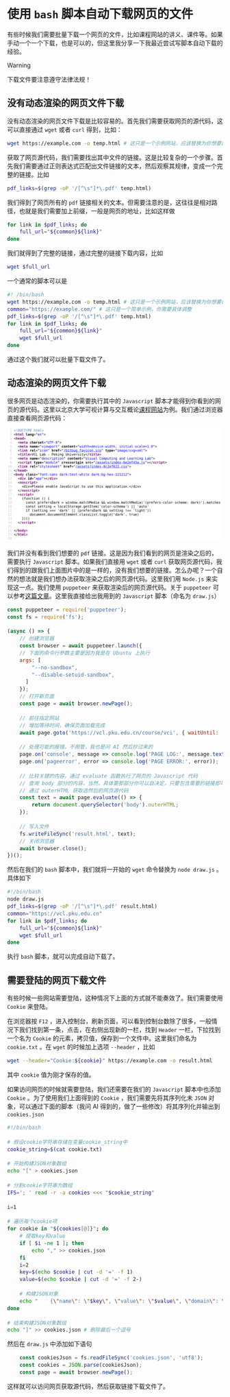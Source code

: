 # 使用 `bash` 脚本自动下载网页的文件

有些时候我们需要批量下载一个网页的文件，比如课程网站的讲义、课件等。如果手动一个一个下载，也是可以的，但这里我分享一下我最近尝试写脚本自动下载的经验。

> [!WARNING]
> 下载文件要注意遵守法律法规！

## 没有动态渲染的网页文件下载

没有动态渲染的网页文件下载是比较容易的。首先我们需要获取网页的源代码，这可以直接通过 `wget` 或者 `curl` 得到，比如：

```bash
wget https://example.com -o temp.html # 这只是一个示例网站，应该替换为你想要的网址
```

获取了网页源代码，我们需要找出其中文件的链接。这是比较复杂的一个步骤。首先我们需要通过正则表达式匹配出文件链接的文本，然后观察其规律，变成一个完整的链接。比如

```bash
pdf_links=$(grep -oP '/[^\s"]*\.pdf' temp.html)
```

我们得到了网页所有的 `pdf` 链接相关的文本。但需要注意的是，这往往是相对路径，也就是我们需要加上前缀，一般是网页的地址，比如这样做

```bash
for link in $pdf_links; do
    full_url="${common}${link}"
done
```

我们就得到了完整的链接，通过完整的链接下载内容，比如

```bash
wget $full_url
```

一个通常的脚本可以是

```bash
#! /bin/bash
wget https://example.com -o temp.html # 这只是一个示例网站，应该替换为你想要的网址
common="https://example.com/" # 这只是一个简单示例，你需要具体调整
pdf_links=$(grep -oP '/[^\s"]*\.pdf' temp.html)
for link in $pdf_links; do
    full_url="${common}${link}"
    wget $full_url
done
```

通过这个我们就可以批量下载文件了。

## 动态渲染的网页文件下载

很多网页是动态渲染的，你需要执行其中的 `Javascript` 脚本才能得到你看到的网页的源代码。这里以北京大学可视计算与交互概论[课程网站](https://vcl.pku.edu.cn/course/vci)为例。我们通过浏览器直接查看网页源代码：

![vcl课程网站-未经渲染](./images/vcl-original.png)

我们并没有看到我们想要的 `pdf` 链接。这是因为我们看到的网页是渲染之后的，需要执行 `Javascript` 脚本。如果我们直接用 `wget` 或者 `curl` 获取网页源代码，我们得到的跟我们上面图片中的是一样的，没有我们想要的链接。怎么办呢？一个自然的想法就是我们想办法获取渲染之后的网页源代码。这里我们用 `Node.js` 来实现这一点。我们使用 `puppeteer` 来获取渲染后的网页源代码。关于 `puppeteer` 可以参考[这篇文章](https://cloud.tencent.com/developer/article/2317303)。这里我直接给出我用到的 `Javascript` 脚本（命名为 `draw.js`）

```javascript
const puppeteer = require('puppeteer');
const fs = require('fs');

(async () => {
    // 创建浏览器
    const browser = await puppeteer.launch({
    // 下面的命令行参数主要是因为我是在 Ubuntu 上执行
    args: [
        "--no-sandbox",
        "--disable-setuid-sandbox",
      ]
    });
    // 打开新页面
    const page = await browser.newPage();

    // 前往指定网站
    // 增加等待时间，确保页面加载完成
    await page.goto('https://vcl.pku.edu.cn/course/vci', { waitUntil: 'networkidle0' });

    // 处理可能的报错，不用管，我也是问 AI 然后抄过来的
    page.on('console', message => console.log('PAGE LOG:', message.text()));
    page.on('pageerror', error => console.log('PAGE ERROR:', error));

    // 比较关键的内容，通过 evaluate 函数执行了网页的 Javascript 代码
    // 查询 body 部分的内容，当然，具体要那部分你可以自决定，只要包含需要的链接即可，这里我为了简便直接用了主体
    // 通过 outerHTML 获取选然后的网页源代码
    const text = await page.evaluate(() => {
        return document.querySelector('body').outerHTML;
    });

    // 写入文件
    fs.writeFileSync('result.html', text);
    // 关闭浏览器
    await browser.close();
})();
```

然后在我们的 `bash` 脚本中，我们就将一开始的 `wget` 命令替换为 `node draw.js` 。具体如下

```bash
#!/bin/bash
node draw.js
pdf_links=$(grep -oP '/[^\s"]*\.pdf' result.html)
common="https://vcl.pku.edu.cn"
for link in $pdf_links; do
    full_url="${common}${link}"
    wget $full_url
done
```

执行 `bash` 脚本，就可以完成自动下载了。

## 需要登陆的网页下载文件

有些时候一些网站需要登陆，这种情况下上面的方式就不能奏效了。我们需要使用 `Cookie` 来登陆。

在浏览器按 `F12` ，进入控制台，刷新页面，可以看到控制台数除了很多，一般情况下我们找到第一条，点击，在右侧出现新的一栏，找到 `Header` 一栏，下拉找到一个名为 `Cookie` 的元素，拷贝值，保存到一个文件中。这里我们命名为 `cookie.txt` 。在 `wget` 的时候加上选项 `--header` ，比如

```bash
wget --header="Cookie:${cookie}" https://example.com -o result.html
```

其中 `cookie` 值为刚才保存的值。

如果访问网页的时候就需要登陆，我们还需要在我们的 `Javascript` 脚本中也添加 `Cookie` 。为了使用我们上面得到的 `Cookie` ，我们需要先将其序列化未 `JSON` 对象，可以通过下面的脚本（我问 AI 得到的，做了一些修改）将其序列化并输出到 `cookies.json`

```bash
#!/bin/bash

# 假设cookie字符串存储在变量cookie_string中
cookie_string=$(cat cookie.txt)

# 开始构建JSON对象数组
echo "[" > cookies.json

# 分割cookie字符串为数组
IFS='; ' read -r -a cookies <<< "$cookie_string"

i=1

# 遍历每个cookie项
for cookie in "${cookies[@]}"; do
    # 提取key和value
    if [ $i -ne 1 ]; then
        echo "," >> cookies.json 
    fi
    i=2
    key=$(echo $cookie | cut -d '=' -f 1)
    value=$(echo $cookie | cut -d '=' -f 2-)
    
    # 构建JSON对象
    echo "    {\"name\": \"$key\", \"value\": \"$value\", \"domain\": \"course.pku.edu.cn\", \"path\": \"/\", \"httpOnly\": false, \"secure\": false}" >> cookies.json
done

# 结束构建JSON对象数组
echo "]" >> cookies.json # 删除最后一个逗号
```

然后在 `draw.js` 中添加如下语句

```javascript
    const cookiesJson = fs.readFileSync('cookies.json', 'utf8');
    const cookies = JSON.parse(cookiesJson);
    const page = await browser.newPage();
```

这样就可以访问网页获取源代码，然后获取链接下载文件了。
